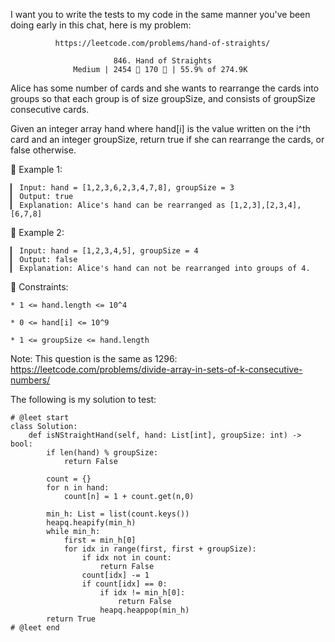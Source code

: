 I want you to write the tests to my code in the same manner you've been doing early in this chat, here is my problem:

              https://leetcode.com/problems/hand-of-straights/
                                      
                           846. Hand of Straights
                  Medium | 2454  170  | 55.9% of 274.9K



Alice has some number of cards and she wants to rearrange the cards into groups so that each group is of size groupSize, and consists of groupSize consecutive cards.

Given an integer array hand where hand[i] is the value written on the i^th card and an integer groupSize, return true if she can rearrange the cards, or false otherwise.



󰛨 Example 1:

	▎ Input: hand = [1,2,3,6,2,3,4,7,8], groupSize = 3
	▎ Output: true
	▎ Explanation: Alice's hand can be rearranged as [1,2,3],[2,3,4],[6,7,8]

󰛨 Example 2:

	▎ Input: hand = [1,2,3,4,5], groupSize = 4
	▎ Output: false
	▎ Explanation: Alice's hand can not be rearranged into groups of 4.



 Constraints:

	* 1 <= hand.length <= 10^4
	
	* 0 <= hand[i] <= 10^9
	
	* 1 <= groupSize <= hand.length



Note: This question is the same as 1296: https://leetcode.com/problems/divide-array-in-sets-of-k-consecutive-numbers/




The following is my solution to test:

```
# @leet start
class Solution:
    def isNStraightHand(self, hand: List[int], groupSize: int) -> bool:
        if len(hand) % groupSize:
            return False

        count = {}
        for n in hand:
            count[n] = 1 + count.get(n,0)

        min_h: List = list(count.keys())
        heapq.heapify(min_h)
        while min_h:
            first = min_h[0]
            for idx in range(first, first + groupSize):
                if idx not in count: 
                    return False
                count[idx] -= 1
                if count[idx] == 0:
                    if idx != min_h[0]:
                        return False
                    heapq.heappop(min_h)
        return True
# @leet end
```
